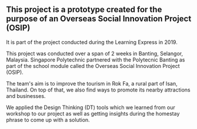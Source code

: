 ## This project is a prototype created for the purpose of an Overseas Social Innovation Project (OSIP)

It is part of the project conducted during the Learning Express in 2019.

This project was conducted over a span of 2 weeks in Banting, Selangor, Malaysia. Singapore Polytechnic partnered with the Polytecnic Banting as part of the school module called the Overseas Social Innovation Project (OSIP). 

The team's aim is to improve the tourism in Rok Fa, a rural part of Isan, Thailand. On top of that, we also find ways to promote its nearby attractions and businesses.

We applied the Design Thinking (DT) tools which we learned from our workshop to our project as well as getting insights during the homestay phrase to come up with a solution. 